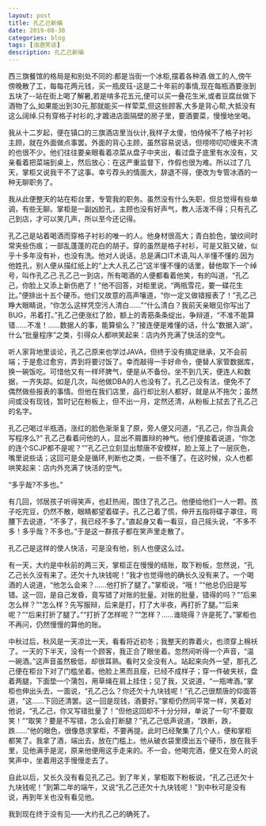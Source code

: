 ```yaml
---
layout: post
title: 孔乙己新编
date: 2019-08-30
categories: blog
tags: [浊酒笑谈]
description: 孔乙己新编
---
```




西三旗餐馆的格局是和别处不同的:都是当街一个冰柜,摆着各种酒.做工的人,傍午傍晚散了工，每每花两元钱，买一瓶皮珏-这是二十年前的事情,现在每瓶酒要涨到五块了--站在街上喝了解暑,若是啃多花五元,便可以买一叠花生米,或者豆腐丝做下酒物了么,如果能出到30元,那就能买一样荤菜,但这些顾客,大多是背心帮,大抵没有这么阔绰.只有穿格子衬衫的,才踱进店面隔壁的房子里，要酒要菜，慢慢地坐喝。


我从十二岁起，便在镇口的三旗酒店里当伙计,我样子太傻，怕侍候不了格子衬衫主顾，就在外面做点事罢。外面的背心主顾，虽然容易说话，但唠唠叨叨缠夹不清的也很不少。他们往往要亲眼看着凉菜从盘子中夹出，看过盘子底里有水没有，又亲看着把菜端到桌上，然后放心：在这严重监督下，作假也很为难。所以过了几天，掌柜又说我干不了这事。幸亏荐头的情面大，辞退不得，便改为专管冰酒的一种无聊职务了。


我从此便整天的站在柜台里，专管我的职务。虽然没有什么失职，但总觉得有些单调，有些无聊。掌柜是一副凶脸孔，主顾也没有好声气，教人活泼不得；只有孔乙己到店，才可以笑几声，所以至今还记得。


孔乙己是站着喝酒而穿格子衬衫的唯一的人。他身材很高大；青白脸色，皱纹间时常夹些伤痕；一部乱蓬蓬的花白的胡子。穿的虽然是格子衬衫，可是又脏又破，似乎十多年没有补，也没有洗。他对人说话，总是满口IT术语,叫人半懂不懂的.因为他姓孔，别人便从描红纸上的“上大人孔乙己”这半懂不懂的话里，替他取下一个绰号，叫作孔乙己.孔乙己一到店，所有喝酒的人便都看着他笑，有的叫道，“孔乙己，你脸上又添上新伤疤了！”他不回答，对柜里说，“两瓶雪花，要一碟花生比。”便排出十五个硬币。他们又故意的高声嚷道，“你一定又做错报表了！”孔乙己睁大眼睛说，“你怎么这样凭空污人清白……”“什么清白？我前天亲眼见你写出了BUG，吊着打。”孔乙己便涨红了脸，额上的青筋条条绽出，争辩道，“不准不能算错……不准！……数据人的事，能算偷么？”接连便是难懂的话，什么“数据入湖”，什么“批量程序”之类，引得众人都哄笑起来：店内外充满了快活的空气。

听人家背地里谈论，孔乙己原来也学过JAVA，但终于没有搞定继承，又不会前端；于是愈过愈穷，弄到将要讨饭了。幸而敲得一手好命令，便替人家管数据库，换一碗饭吃。可惜他又有一样坏脾气，便是从不备份。坐不到几天，便连人和数据，一齐失踪。如是几次，叫他做DBA的人也没有了。孔乙己没有法，便免不了偶然做些报表的事情。但他在我们店里，品行却比别人都好，就是从不拖欠；虽然间或没有现钱，暂时记在粉板上，但不出一月，定然还清，从粉板上拭去了孔乙己的名字。


孔乙己喝过半瓶酒，涨红的脸色渐渐复了原，旁人便又问道，“孔乙己，你当真会写程序么?” 孔乙己看着问他的人，显出不屑置辩的神气。他们便接着说道，“你怎的连个SCJP都不是呢？””孔乙己立刻显出颓唐不安模样，脸上笼上了一层灰色，嘴里说些话；这回可是全是循环,判断也之类，一些不懂了。在这时候，众人也都哄笑起来：店内外充满了快活的空气。


“多乎哉?不多也。”


有几回，邻居孩子听得笑声，也赶热闹，围住了孔乙己。他便给他们一人一颗。孩子吃完豆，仍然不散，眼睛都望着碟子。孔乙己着了慌，伸开五指将碟子罩住，弯腰下去说道，“不多了，我已经不多了。”直起身又看一看豆，自己摇头说，“不多不多！多乎哉？不多也。”于是这一群孩子都在笑声里走散了。


孔乙己是这样的使人快活，可是没有他，别人也便这么过。


有一天，大约是中秋前的两三天，掌柜正在慢慢的结账，取下粉板，忽然说，“孔乙己长久没有来了。还欠十九块钱呢！”我才也觉得他的确长久没有来了。一个喝酒的人说道，“他怎么会来？……他打折了腿了。”掌柜说，“哦！”“他总仍旧是写错。这一回，是自己发昏，竟写错了对账的批量。对账的批量，错得的吗？”“后来怎么样？”“怎么样？先写服辩，后来是打，打了大半夜，再打折了腿。”“后来呢？”“后来打折了腿了。”“打折了怎样呢？”“怎样？……谁晓得？许是死了。”掌柜也不再问，仍然慢慢的算他的账。


中秋过后，秋风是一天凉比一天，看看将近初冬；我整天的靠着火，也须穿上棉袄了。一天的下半天，没有一个顾客，我正合了眼坐着。忽然间听得一个声音，“温一碗酒。”这声音虽然极低，却很耳熟。看时又全没有人。站起来向外一望，那孔乙己便在柜台下对了门槛坐着。他脸上黑而且瘦，已经不成样子；穿一件破夹袄，盘着两腿，下面垫一个蒲包，用草绳在肩上挂住；见了我，又说道，“一瓶啤酒。”掌柜也伸出头去，一面说，“孔乙己么？你还欠十九块钱呢！”孔乙己很颓唐的仰面答道，“这……下回还清罢。这一回是现钱，酒要好。”掌柜仍然同平常一样，笑着对他说，“孔乙己，你又写错批量了！”但他这回却不十分分辩，单说了一句“不要取笑！”“取笑？要是不写错，怎么会打断腿？”孔乙己低声说道，“跌断，跌，跌……”他的眼色，很像恳求掌柜，不要再提。此时已经聚集了几个人，便和掌柜都笑了。我拿了酒，端出去，放在门槛上。他从破衣袋里摸出五个硬币，放在我手里，见他满手是泥，原来他便用这手走来的。不一会，他喝完酒，便又在旁人的说笑声中，坐着用这手慢慢走去了。


自此以后，又长久没有看见孔乙己。到了年关，掌柜取下粉板说，“孔乙己还欠十九块钱呢！”到第二年的端午，又说“孔乙己还欠十九块钱呢！”到中秋可是没有说，再到年关也没有看见他。


我到现在终于没有见——大约孔乙己的确死了。

